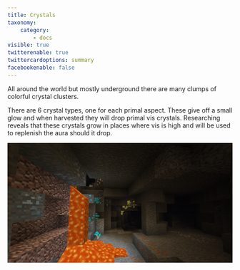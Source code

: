 ```yaml
---
title: Crystals
taxonomy:
    category:
        - docs
visible: true
twitterenable: true
twittercardoptions: summary
facebookenable: false
---
```


All around the world but mostly underground there are many clumps of colorful crystal clusters.

There are 6 crystal types, one for each primal aspect. These give off a small glow and when harvested they will drop primal vis crystals. Researching reveals that these crystals grow in places where vis is high and will be used to replenish the aura should it drop.

![](crystals.jpg)